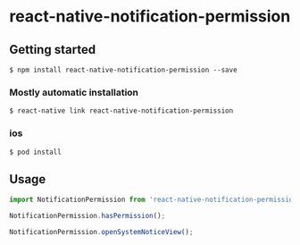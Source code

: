 # react-native-notification-permission

## Getting started

`$ npm install react-native-notification-permission --save`

### Mostly automatic installation

`$ react-native link react-native-notification-permission`

### ios

`$ pod install`


## Usage
```javascript
import NotificationPermission from 'react-native-notification-permission';

NotificationPermission.hasPermission();

NotificationPermission.openSystemNoticeView();
```

